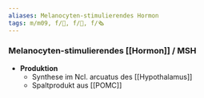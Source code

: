 ```yaml
---
aliases: Melanocyten-stimulierendes Hormon
tags: m/m09, f/🧪, f/🧴, f/🗞️
---
```

### Melanocyten-stimulierendes [[Hormon]] / MSH
- **Produktion**
	- Synthese im Ncl. arcuatus des [[Hypothalamus]]
	- Spaltprodukt aus [[POMC]]